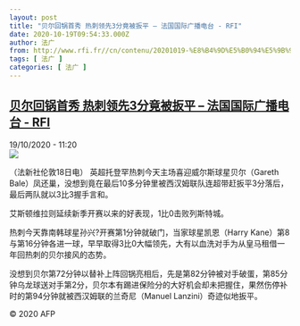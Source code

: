 ```yaml
---
layout: post
title: "贝尔回锅首秀 热刺领先3分竟被扳平 – 法国国际广播电台 - RFI"
date: 2020-10-19T09:54:33.000Z
author: 法广
from: http://www.rfi.fr//cn/contenu/20201019-%E8%B4%9D%E5%B0%94%E5%9B%9E%E9%94%85%E9%A6%96%E7%A7%80-%E7%83%AD%E5%88%BA%E9%A2%86%E5%85%883%E5%88%86%E7%AB%9F%E8%A2%AB%E6%89%B3%E5%B9%B3
tags: [ 法广 ]
categories: [ 法广 ]
---
```

<!--1603101273000-->
[贝尔回锅首秀 热刺领先3分竟被扳平 – 法国国际广播电台 - RFI](http://www.rfi.fr//cn/contenu/20201019-%E8%B4%9D%E5%B0%94%E5%9B%9E%E9%94%85%E9%A6%96%E7%A7%80-%E7%83%AD%E5%88%BA%E9%A2%86%E5%85%883%E5%88%86%E7%AB%9F%E8%A2%AB%E6%89%B3%E5%B9%B3)
------

<div>
<div>19/10/2020 - 11:20</div><img src="https://s.rfi.fr/media/display/479c49e4-11ef-11eb-90f2-005056bff430/w:310/p:16x9/spo0002b.201019172005.jpg"><div class="t-content__body u-clearfix">            <p>（法新社伦敦18日电）    英超托登罕热刺今天主场喜迎威尔斯球星贝尔（Gareth Bale）凤还巢，没想到竟在最后10多分钟里被西汉姆联队连超带赶扳平3分落后，最后两队就以3比3握手言和。</p><p>    艾斯顿维拉则延续新季开赛以来的好表现，1比0击败列斯特城。</p><p>    热刺今天靠南韩球星孙兴?开赛第1分钟就破门，当家球星凯恩（Harry Kane）第8与第16分钟各进一球，早早取得3比0大幅领先，大有以血洗对手为从皇马租借一年回热刺的贝尔接风的态势。</p><p>    没想到贝尔第72分钟以替补上阵回锅亮相后，先是第82分钟被对手破蛋，第85分钟乌龙球送对手第2分，贝尔本有踢进保险分的大好机会却未把握住，果然伤停补时的第94分钟就被西汉姆联的兰奇尼（Manuel Lanzini）奇迹似地扳平。</p>            <p class="t-copyright">© 2020 AFP</p>        </div>
</div>

